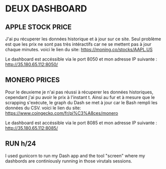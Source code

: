 # DEUX DASHBOARD

## APPLE STOCK PRICE

J'ai pu récuperer les données historique et à jour sur ce site.
Seul problème est que les prix ne sont pas très intéractifs car ne se mettent pas à jour chaque minutes. 
voici le lien du site: https://moning.co/stocks/AAPL.US

Le dashboard est accéssible via le port 8050 et mon adresse IP suivante : http://35.180.65.112:8050/

## MONERO PRICES

Pour le deuxieme je n'ai pas réussi à récuperer les données historiques, cependant j'ai pu avoir le prix à l'instant t.
Ainsi au fur et à mesure que le scrapping s'exécute, le graph du Dash se met à jour car le Bash rempli les données du CSV. 
voici le lien du site: https://www.coingecko.com/fr/pi%C3%A8ces/monero

Le dashboard est accéssible via le port 8085 et mon adresse IP suivante : http://35.180.65.112:8085/

## RUN h/24

I used gunicorn to run my Dash app and the tool "screen" where my dashbords are continiously running in those virutals sessions.
 
